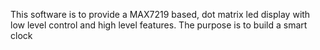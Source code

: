 This software is to provide a MAX7219 based, dot matrix led display with low level control and high level features. The purpose is to build a smart clock 
